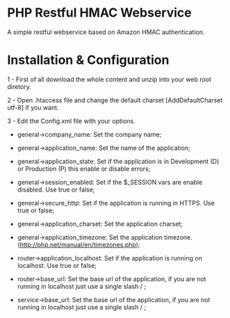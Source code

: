 # PHP Restful HMAC Webservice
A simple restful webservice based on Amazon HMAC authentication.

# Installation & Configuration
1 - First of all download the whole content and unzip into your web root diretory.

2 - Open .htaccess file and change the default charset [AddDefaultCharset utf-8] if you want.

3 - Edit the Config.xml file with your options.

- general->company_name: Set the company name;
- general->application_name: Set the name of the application;
- general->application_state: Set if the application is in Development (D) or Production (P) this enable or disable errors;
- general->session_enabled: Set if the $_SESSION vars are enable disabled. Use true or false;
- general->secure_http: Set if the application is running in HTTPS. Use true or false;
- general->application_charset: Set the application charset;
- general->application_timezone: Set the application timezone. (http://php.net/manual/en/timezones.php);

- router->application_localhost: Set if the application is running on localhost. Use true or false;
- router->base_url: Set the base url of the application, if you are not running in localhost just use a single slash / ;

- service->base_url: Set the base url of the application, if you are not running in localhost just use a single slash / ;



